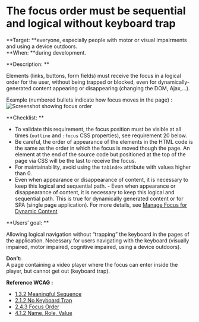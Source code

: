 # The focus order must be sequential and logical without keyboard trap

<script>$(document).ready(function () {
    setBreadcrumb([
        {"label":"WCAG criteria by project phase - Developers", "url": "./incontournables.html#dev"},
        {"label":"The focus order must be sequential and logical without keyboard trap"}
    ]);
});</script>

<span data-menuitem="incontournables"></span>


**Target: **everyone, especially people with motor or visual impairments and using a device outdoors.  
**When: **during development.

**Description: **

Elements (links, buttons, form fields) must receive the focus in a logical order for the user, without being trapped or blocked, even for dynamically-generated content appearing or disappearing (changing the DOM, Ajax,…). 

Example (numbered bullets indicate how focus moves in the page) :  
![Screenshot showing focus order](./images/focus/focus-order.png)

**Checklist: **

- To validate this requirement, the focus position must be visible at all times (`outline` and `:focus` <abbr>CSS</abbr>  properties), see requirement 20 below.
- Be careful, the order of appearance of the elements in the <abbr>HTML</abbr> code is the same as the order in which the focus is moved though the page. An element at the end of the source code but positioned at the top of the page via <abbr>CSS</abbr> will be the last to receive the focus.
- For maintainability, avoid using the `tabindex` attribute with values higher than 0.
- Even when appearance or disappearance of content, it is necessary to keep this logical and sequential path. - Even when appearance or disappearance of content, it is necessary to keep this logical and sequential path. This is true for dynamically generated content or for <abbr>SPA</abbr> (single page application). For more details, see [Manage Focus for Dynamic Content](./exemples/dynFocus/index.html)

**Users’ goal: **

Allowing logical navigation without “trapping” the keyboard in the pages of the application. Necessary for users navigating with the keyboard (visually impaired, motor impaired, cognitive impaired, using a device outdoors).

**Don’t:**     
A page containing a video player where the focus can enter inside the player, but cannot get out (keyboard trap).        

**Reference <abbr>WCAG</abbr>&nbsp;:**
- [1.3.2 Meaningful Sequence](https://www.w3.org/TR/WCAG21/#meaningful-sequence)
- [2.1.2 No Keyboard Trap](https://www.w3.org/TR/WCAG21/#no-keyboard-trap)
- [2.4.3 Focus Order](https://www.w3.org/TR/WCAG21/#focus-order)
- [4.1.2 Name, Role, Value](https://www.w3.org/TR/WCAG21/#name-role-value)

<!--  This file is part of a11y-guidelines | Our vision of mobile & web accessibility guidelines and best practices, with valid/invalid examples.
 Copyright (C) 2016  Orange SA
 See the Creative Commons Legal Code Attribution-ShareAlike 3.0 Unported License for more details (LICENSE file). -->
